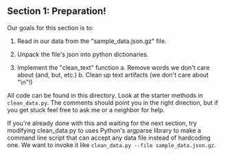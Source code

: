 Section 1: Preparation!
------------------------


Our goals for this section is to:

1. Read in our data from the "sample_data.json.gz" file.
2. Unpack the file's json into python dictionaries.

3. Implement the "clean_text" function
	a. Remove words we don't care about (and, but, etc.)
	b. Clean up text artifacts (we don't care about "\n"!)


All code can be found in this directory. Look at the starter methods in
`clean_data.py`. The comments should point you in the right direction, but if
you get stuck feel free to ask me or a neighbor for help.

If you're already done with this and waiting for the next section, try
modifying clean_data.py to uses Python's argparse library to make a command
line script that can accept any data file instead of hardcoding one. We want to
invoke it like `clean_data.py --file sample_data.json.gz`.
